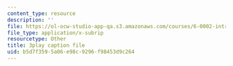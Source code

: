 ```yaml
---
content_type: resource
description: ''
file: https://ol-ocw-studio-app-qa.s3.amazonaws.com/courses/6-0002-introduction-to-computational-thinking-and-data-science-fall-2016/b5d7f3595a06e98c9296f98453d9c264_uK5yvoXnkSk.srt
file_type: application/x-subrip
resourcetype: Other
title: 3play caption file
uid: b5d7f359-5a06-e98c-9296-f98453d9c264
---
```

